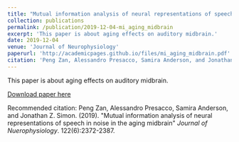 ```yaml
---
title: "Mutual information analysis of neural representations of speech in noise in the aging midbrain"
collection: publications
permalink: /publication/2019-12-04-mi_aging_midbrain
excerpt: 'This paper is about aging effects on auditory midbrain.'
date: 2019-12-04
venue: 'Journal of Neurophysiology'
paperurl: 'http://academicpages.github.io/files/mi_aging_midbrain.pdf'
citation: 'Peng Zan, Alessandro Presacco, Samira Anderson, and Jonathan Z. Simon. (2019). &quot;Mutual information analysis of neural representations of speech in noise in the aging midbrain.&quot; <i>Journal of Nuerophysiology</i>. 122(6):2372-2387.'
---
```

This paper is about aging effects on auditory midbrain.

[Download paper here](http://academicpages.github.io/files/mi_aging_midbrain.pdf)

Recommended citation: Peng Zan, Alessandro Presacco, Samira Anderson, and Jonathan Z. Simon. (2019). "Mutual information analysis of neural representations of speech in noise in the aging midbrain" <i>Journal of Nuerophysiology</i>. 122(6):2372-2387.